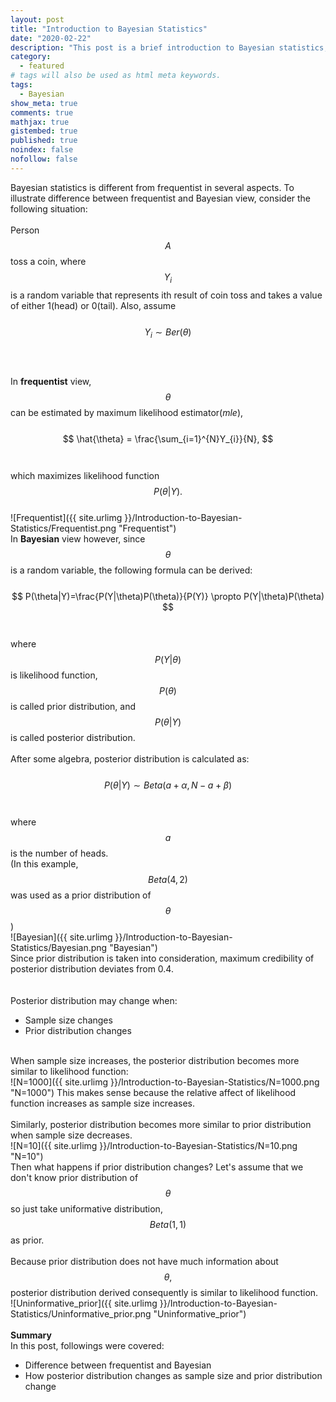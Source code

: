 ```yaml
---
layout: post
title: "Introduction to Bayesian Statistics"
date: "2020-02-22"
description: "This post is a brief introduction to Bayesian statistics; specifically, it's about difference between Bayesian and frequentist, and how posterior distribution changes when sample size and prior distribution change."
category: 
  - featured
# tags will also be used as html meta keywords.
tags:
  - Bayesian
show_meta: true
comments: true
mathjax: true
gistembed: true
published: true
noindex: false
nofollow: false
---
```


Bayesian statistics is different from frequentist in several aspects. To illustrate difference between frequentist and Bayesian view, consider the following situation: 
<br><br>Person
$$
  A
$$
toss a coin, where
$$
  Y_{i}
$$
is a random variable that represents ith result of coin toss and takes a value of either 1(head) or 0(tail). Also, assume
<br><br>
$$
  Y_{i} \sim Ber(\theta)
$$ 
<br><br><br>
In **frequentist** view, 
$$
  \theta
$$
can be estimated by maximum likelihood estimator(*mle*), 
<br><br>
$$
  \hat{\theta} = \frac{\sum_{i=1}^{N}Y_{i}}{N},
$$
<br><br>
which maximizes likelihood function
$$
  P(\theta|Y).
$$
<br>
![Frequentist]({{ site.urlimg }}/Introduction-to-Bayesian-Statistics/Frequentist.png "Frequentist")
<br>In **Bayesian** view however, since
$$
  \theta
$$
is a random variable, the following formula can be derived:
<br><br>
$$
  P(\theta|Y)=\frac{P(Y|\theta)P(\theta)}{P(Y)} \propto P(Y|\theta)P(\theta)
$$
<br><br>
  where
$$
  P(Y|\theta)
$$
is likelihood function, 
$$
  P(\theta)
$$
is called prior distribution, and 
$$
  P(\theta|Y)
$$
is called posterior distribution. 
<br><br>After some algebra, posterior distribution is calculated as:
<br><br>
$$
  P(\theta|Y) \sim Beta(a+\alpha,N-a+\beta)
$$
<br><br>
where 
$$
  a
$$
is the number of heads.
<br>
(In this example, 
$$
  Beta(4,2) 
$$
was used as a prior distribution of 
$$
  \theta
$$
)<br>
![Bayesian]({{ site.urlimg }}/Introduction-to-Bayesian-Statistics/Bayesian.png "Bayesian")
<br>Since prior distribution is taken into consideration, maximum credibility of posterior distribution deviates from 0.4.
<br><br><br>Posterior distribution may change when:
- Sample size changes
- Prior distribution changes

<br>When sample size increases, the posterior distribution becomes more similar to likelihood function:
<br>
![N=1000]({{ site.urlimg }}/Introduction-to-Bayesian-Statistics/N=1000.png "N=1000")
This makes sense because the relative affect of likelihood function increases as sample size increases.
<br><br>Similarly, posterior distribution becomes more similar to prior distribution when sample size decreases.
<br>
![N=10]({{ site.urlimg }}/Introduction-to-Bayesian-Statistics/N=10.png "N=10")
<br>Then what happens if prior distribution changes? Let's assume that we don't know prior distribution of 
$$
  \theta
$$
so just take uniformative distribution, 
$$
  Beta(1,1)
$$
as prior.
<br><br>Because prior distribution does not have much information about 
$$
  \theta,
$$ 
posterior distribution derived consequently is similar to likelihood function.
<br>
![Uninformative_prior]({{ site.urlimg }}/Introduction-to-Bayesian-Statistics/Uninformative_prior.png "Uninformative_prior")
<br><br>**Summary**
<br>In this post, followings were covered: 
- Difference between frequentist and Bayesian
- How posterior distribution changes as sample size and prior distribution change
